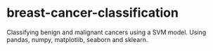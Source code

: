 # breast-cancer-classification
Classifying benign and malignant cancers using a SVM model. Using pandas, numpy, matplotlib, seaborn and sklearn.
